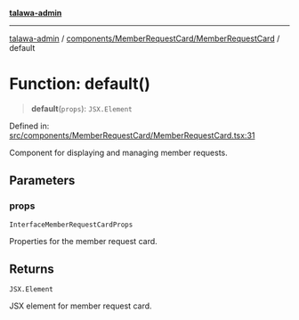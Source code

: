[**talawa-admin**](../../../../README.md)

***

[talawa-admin](../../../../README.md) / [components/MemberRequestCard/MemberRequestCard](../README.md) / default

# Function: default()

> **default**(`props`): `JSX.Element`

Defined in: [src/components/MemberRequestCard/MemberRequestCard.tsx:31](https://github.com/gautam-divyanshu/talawa-admin/blob/619e831a8e34de2906df3277eb6df8b5309fb2fc/src/components/MemberRequestCard/MemberRequestCard.tsx#L31)

Component for displaying and managing member requests.

## Parameters

### props

`InterfaceMemberRequestCardProps`

Properties for the member request card.

## Returns

`JSX.Element`

JSX element for member request card.
